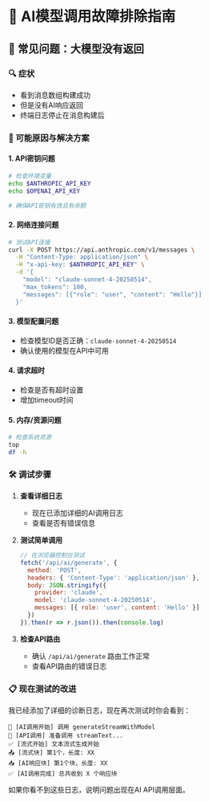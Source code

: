 # 🔧 AI模型调用故障排除指南

## 🚨 常见问题：大模型没有返回

### 🔍 症状
- 看到消息数组构建成功
- 但是没有AI响应返回
- 终端日志停止在消息构建后

### 📝 可能原因与解决方案

#### 1. **API密钥问题**
```bash
# 检查环境变量
echo $ANTHROPIC_API_KEY
echo $OPENAI_API_KEY

# 确保API密钥有效且有余额
```

#### 2. **网络连接问题**
```bash
# 测试API连接
curl -X POST https://api.anthropic.com/v1/messages \
  -H "Content-Type: application/json" \
  -H "x-api-key: $ANTHROPIC_API_KEY" \
  -d '{
    "model": "claude-sonnet-4-20250514",
    "max_tokens": 100,
    "messages": [{"role": "user", "content": "Hello"}]
  }'
```

#### 3. **模型配置问题**
- 检查模型ID是否正确：`claude-sonnet-4-20250514`
- 确认使用的模型在API中可用

#### 4. **请求超时**
- 检查是否有超时设置
- 增加timeout时间

#### 5. **内存/资源问题**
```bash
# 检查系统资源
top
df -h
```

### 🛠️ 调试步骤

1. **查看详细日志**
   - 现在已添加详细的AI调用日志
   - 查看是否有错误信息

2. **测试简单调用**
   ```javascript
   // 在浏览器控制台测试
   fetch('/api/ai/generate', {
     method: 'POST',
     headers: { 'Content-Type': 'application/json' },
     body: JSON.stringify({
       provider: 'claude',
       model: 'claude-sonnet-4-20250514',
       messages: [{ role: 'user', content: 'Hello' }]
     })
   }).then(r => r.json()).then(console.log)
   ```

3. **检查API路由**
   - 确认 `/api/ai/generate` 路由工作正常
   - 查看API路由的错误日志

### 📋 现在测试的改进

我已经添加了详细的诊断日志，现在再次测试时你会看到：

```
🚀 [AI调用开始] 调用 generateStreamWithModel
📡 [API调用] 准备调用 streamText...
✅ [流式开始] 文本流式生成开始
📤 [流式块] 第1个，长度: XX
📥 [AI响应块] 第1个块，长度: XX
✅ [AI调用完成] 总共收到 X 个响应块
```

如果你看不到这些日志，说明问题出现在AI API调用层面。
